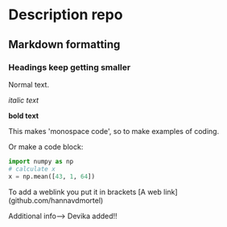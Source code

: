 # Description repo


## Markdown formatting

### Headings keep getting smaller

Normal text. 

*italic text*

**bold text**

This makes 'monospace code', so to make examples of coding. 

Or make a code block:

```python
import numpy as np
# calculate x
x = np.mean([43, 1, 64])
```

To add a weblink you put it in brackets [A web link] (github.com/hannavdmortel)

Additional info--> Devika added!!

